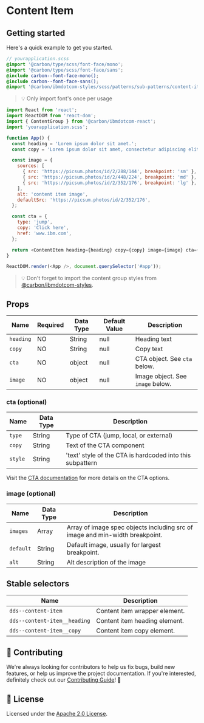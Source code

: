# Content Item

## Getting started

Here's a quick example to get you started.

```scss
// yourapplication.scss
@import '@carbon/type/scss/font-face/mono';
@import '@carbon/type/scss/font-face/sans';
@include carbon--font-face-mono();
@include carbon--font-face-sans();
@import '@carbon/ibmdotcom-styles/scss/patterns/sub-patterns/content-item';
```

> 💡 Only import font's once per usage

```javascript
import React from 'react';
import ReactDOM from 'react-dom';
import { ContentGroup } from '@carbon/ibmdotcom-react';
import 'yourapplication.scss';

function App() {
  const heading = 'Lorem ipsum dolor sit amet.';
  const copy = 'Lorem ipsum dolor sit amet, consectetur adipiscing elit.';

  const image = {
    sources: [
      { src: 'https://picsum.photos/id/2/288/144', breakpoint: 'sm' },
      { src: 'https://picsum.photos/id/2/448/224', breakpoint: 'md' },
      { src: 'https://picsum.photos/id/2/352/176', breakpoint: 'lg' },
    ],
    alt: 'content item image',
    defaultSrc: 'https://picsum.photos/id/2/352/176',
  };

  const cta = {
    type: 'jump',
    copy: 'Click here',
    href: 'www.ibm.com',
  };

  return <ContentItem heading={heading} copy={copy} image={image} cta={cta} />;
}

ReactDOM.render(<App />, document.querySelector('#app'));
```

> 💡 Don't forget to import the content group styles from
> [@carbon/ibmdotcom-styles](https://github.com/carbon-design-system/ibm-dotcom-library/blob/master/packages/styles).

## Props

| Name      | Required | Data Type | Default Value | Description                      |
| --------- | -------- | --------- | ------------- | -------------------------------- |
| `heading` | NO       | String    | null          | Heading text                     |
| `copy`    | NO       | String    | null          | Copy text                        |
| `cta`     | NO       | object    | null          | CTA object. See `cta` below.     |
| `image`   | NO       | object    | null          | Image object. See `image` below. |

### cta (optional)

| Name    | Data Type | Description                                               |
| ------- | --------- | --------------------------------------------------------- |
| `type`  | String    | Type of CTA (jump, local, or external)                    |
| `copy`  | String    | Text of the CTA component                                 |
| `style` | String    | 'text' style of the CTA is hardcoded into this subpattern |

Visit the
[CTA documentation](https://ibmdotcom-react.mybluemix.net/?path=/story/components-cta--default)
for more details on the CTA options.

### image (optional)

| Name      | Data Type | Description                                                                  |
| --------- | --------- | ---------------------------------------------------------------------------- |
| `images`  | Array     | Array of image spec objects including src of image and min-width breakpoint. |
| `default` | String    | Default image, usually for largest breakpoint.                               |
| `alt`     | String    | Alt description of the image                                                 |

## Stable selectors

| Name                         | Description                   |
| ---------------------------- | ----------------------------- |
| `dds--content-item`          | Content item wrapper element. |
| `dds--content-item__heading` | Content item heading element. |
| `dds--content-item__copy`    | Content item copy element.    |

## 🙌 Contributing

We're always looking for contributors to help us fix bugs, build new features,
or help us improve the project documentation. If you're interested, definitely
check out our
[Contributing Guide](https://github.com/carbon-design-system/ibm-dotcom-library/blob/master/.github/CONTRIBUTING.md)!
👀

## 📝 License

Licensed under the
[Apache 2.0 License](https://github.com/carbon-design-system/ibm-dotcom-library/blob/master/LICENSE).
